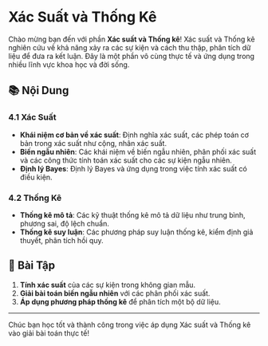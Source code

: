 # Xác Suất và Thống Kê

Chào mừng bạn đến với phần **Xác suất và Thống kê**! Xác suất và Thống kê nghiên cứu về khả năng xảy ra các sự kiện và cách thu thập, phân tích dữ liệu để đưa ra kết luận. Đây là một phần vô cùng thực tế và ứng dụng trong nhiều lĩnh vực khoa học và đời sống.

## 📚 Nội Dung

### 4.1 **Xác Suất**
- **Khái niệm cơ bản về xác suất**: Định nghĩa xác suất, các phép toán cơ bản trong xác suất như cộng, nhân xác suất.
- **Biến ngẫu nhiên**: Các khái niệm về biến ngẫu nhiên, phân phối xác suất và các công thức tính toán xác suất cho các sự kiện ngẫu nhiên.
- **Định lý Bayes**: Định lý Bayes và ứng dụng trong việc tính xác suất có điều kiện.

### 4.2 **Thống Kê**
- **Thống kê mô tả**: Các kỹ thuật thống kê mô tả dữ liệu như trung bình, phương sai, độ lệch chuẩn.
- **Thống kê suy luận**: Các phương pháp suy luận thống kê, kiểm định giả thuyết, phân tích hồi quy.

## 🧪 Bài Tập

1. **Tính xác suất** của các sự kiện trong không gian mẫu.
2. **Giải bài toán biến ngẫu nhiên** với các phân phối xác suất.
3. **Áp dụng phương pháp thống kê** để phân tích một bộ dữ liệu.

---

Chúc bạn học tốt và thành công trong việc áp dụng Xác suất và Thống kê vào giải bài toán thực tế!
